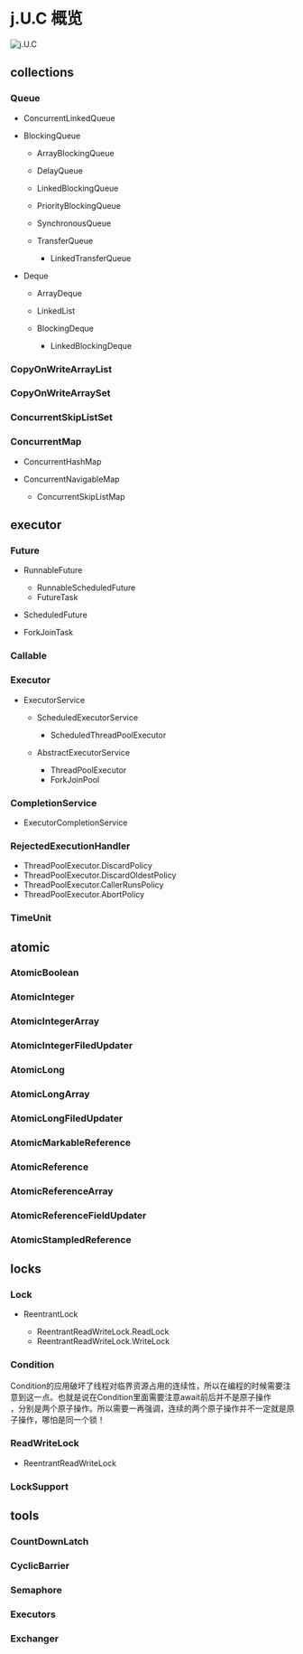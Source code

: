 # j.U.C 概览

![j.U.C](/img/concurrent/j.U.C.png)

## collections

### Queue

- ConcurrentLinkedQueue
- BlockingQueue

	- ArrayBlockingQueue
	- DelayQueue
	- LinkedBlockingQueue
	- PriorityBlockingQueue
	- SynchronousQueue
	- TransferQueue 

		- LinkedTransferQueue 

- Deque

	- ArrayDeque
	- LinkedList
	- BlockingDeque

		- LinkedBlockingDeque

### CopyOnWriteArrayList

### CopyOnWriteArraySet

### ConcurrentSkipListSet

### ConcurrentMap

- ConcurrentHashMap
- ConcurrentNavigableMap

	- ConcurrentSkipListMap

## executor

### Future

- RunnableFuture

	- RunnableScheduledFuture
	- FutureTask

- ScheduledFuture
- ForkJoinTask

### Callable

### Executor

- ExecutorService

	- ScheduledExecutorService

		- ScheduledThreadPoolExecutor

	- AbstractExecutorService

		- ThreadPoolExecutor
		- ForkJoinPool

### CompletionService

- ExecutorCompletionService

### RejectedExecutionHandler

- ThreadPoolExecutor.DiscardPolicy
- ThreadPoolExecutor.DiscardOldestPolicy
- ThreadPoolExecutor.CallerRunsPolicy
- ThreadPoolExecutor.AbortPolicy

### TimeUnit

## atomic

### AtomicBoolean

### AtomicInteger

### AtomicIntegerArray

### AtomicIntegerFiledUpdater

### AtomicLong

### AtomicLongArray

### AtomicLongFiledUpdater

### AtomicMarkableReference

### AtomicReference

### AtomicReferenceArray

### AtomicReferenceFieldUpdater

### AtomicStampledReference

## locks

### Lock

- ReentrantLock

	- ReentrantReadWriteLock.ReadLock
	- ReentrantReadWriteLock.WriteLock

### Condition

Condition的应用破坏了线程对临界资源占用的连续性，所以在编程的时候需要注意到这一点。也就是说在Condition里面需要注意await前后并不是原子操作<br>，分别是两个原子操作。所以需要一再强调，连续的两个原子操作并不一定就是原子操作，哪怕是同一个锁！

### ReadWriteLock

- ReentrantReadWriteLock

### LockSupport

## tools

### CountDownLatch

### CyclicBarrier

### Semaphore

### Executors

### Exchanger